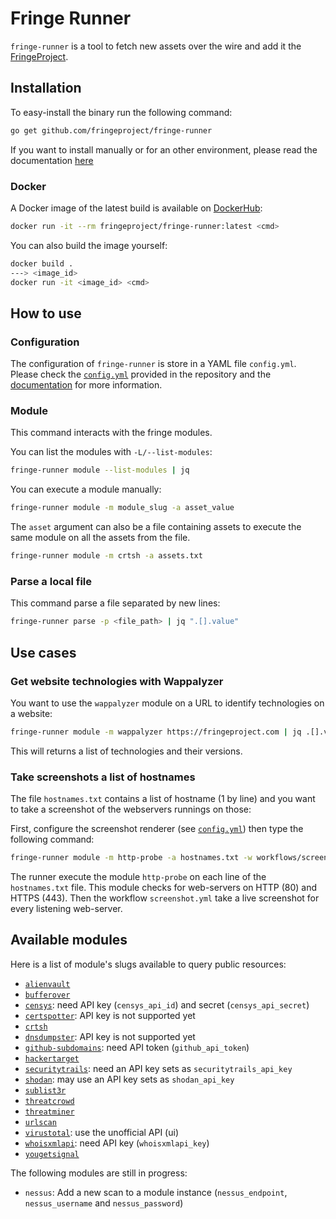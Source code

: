 # Fringe Runner

`fringe-runner` is a tool to fetch new assets over the wire and add it the
[FringeProject](https://fringeproject.com).


## Installation

To easy-install the binary run the following command:

```bash
go get github.com/fringeproject/fringe-runner
```

If you want to install manually or for an other environment, please read the
documentation [here](https://docs.fringeproject.com/runner/)

### Docker
A Docker image of the latest build is available on [DockerHub](https://hub.docker.com/r/fringeproject/fringe-runner):

```bash
docker run -it --rm fringeproject/fringe-runner:latest <cmd>
```

You can also build the image yourself:

```bash
docker build .
---> <image_id>
docker run -it <image_id> <cmd>
```


## How to use

### Configuration

The configuration of `fringe-runner` is store in a YAML file `config.yml`.
Please check the [`config.yml`](./config.yml) provided in the repository and the
[documentation](https://docs.fringeproject.com/runner/#configuration) for more
information.


### Module

This command interacts with the fringe modules.

You can list the modules with `-L/--list-modules`:

```bash
fringe-runner module --list-modules | jq
```

You can execute a module manually:

```bash
fringe-runner module -m module_slug -a asset_value
```

The `asset` argument can also be a file containing assets to execute the same
module on all the assets from the file.

```bash
fringe-runner module -m crtsh -a assets.txt
```

### Parse a local file

This command parse a file separated by new lines:

```bash
fringe-runner parse -p <file_path> | jq ".[].value"
```


## Use cases

### Get website technologies with Wappalyzer

You want to use the `wappalyzer` module on a URL to identify technologies on a
website:

```bash
fringe-runner module -m wappalyzer https://fringeproject.com | jq .[].value
```

This will returns a list of technologies and their versions.


### Take screenshots a list of hostnames

The file `hostnames.txt` contains a list of hostname (1 by line) and you want
to take a screenshot of the webservers runnings on those:

First, configure the screenshot renderer (see [`config.yml`](./config.yml)) then
type the following command:

```bash
fringe-runner module -m http-probe -a hostnames.txt -w workflows/screenshot.yml
```

The runner execute the module `http-probe` on each line of the `hostnames.txt`
file. This module checks for web-servers on HTTP (80) and HTTPS (443). Then the
workflow `screenshot.yml` take a live screenshot for every listening web-server.


## Available modules

Here is a list of module's slugs available to query public resources:

- [`alienvault`](https://alienvault.com)
- [`bufferover`](https://dns.bufferover.run/)
- [`censys`](https://censys.io/api): need API key (`censys_api_id`) and secret (`censys_api_secret`)
- [`certspotter`](https://sslmate.com/certspotter/): API key is not supported yet
- [`crtsh`](crt.sh/)
- [`dnsdumpster`](https://dnsdumpster.com/): API key is not supported yet
- [`github-subdomains`](https://developer.github.com/v3/search/#search-code): need API token (`github_api_token`)
- [`hackertarget`](https://hackertarget.com/)
- [`securitytrails`](https://securitytrails.com/): need an API key sets as `securitytrails_api_key`
- [`shodan`](https://www.shodan.io/): may use an API key sets as `shodan_api_key`
- [`sublist3r`](https://github.com/aboul3la/Sublist3r)
- [`threatcrowd`](https://www.threatcrowd.org/)
- [`threatminer`](https://www.threatminer.org/)
- [`urlscan`](https://urlscan.io/)
- [`virustotal`](https://www.virustotal.com/): use the unofficial API (ui)
- [`whoisxmlapi`](https://reverse-ip.whoisxmlapi.com/api/documentation/making-requests): need API key (`whoisxmlapi_key`)
- [`yougetsignal`](https://www.yougetsignal.com/)


The following modules are still in progress:

- `nessus`: Add a new scan to a module instance (`nessus_endpoint`, `nessus_username` and `nessus_password`)
